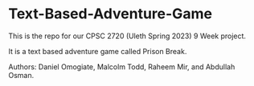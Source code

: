 # Text-Based-Adventure-Game

This is the repo for our CPSC 2720 (Uleth Spring 2023) 9 Week project.

It is a text based adventure game called Prison Break.

Authors: Daniel Omogiate, Malcolm Todd, Raheem Mir, and Abdullah Osman.
